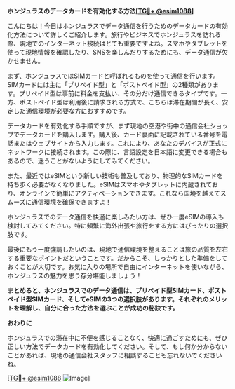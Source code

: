 **ホンジュラスのデータカードを有効化する方法[[TG💪+ @esim1088](https://t.me/s/esim1088)]**

こんにちは！今日はホンジュラスでデータ通信を行うためのデータカードの有効化方法について詳しくご紹介します。旅行やビジネスでホンジュラスを訪れる際、現地でのインターネット接続はとても重要ですよね。スマホやタブレットを使って現地情報を確認したり、SNSを楽しんだりするためにも、データ通信が欠かせません。

まず、ホンジュラスではSIMカードと呼ばれるものを使って通信を行います。SIMカードには主に「プリペイド型」と「ポストペイド型」の2種類があります。プリペイド型は事前に料金を支払い、その分だけ通信できるタイプです。一方、ポストペイド型は利用後に請求される方式で、こちらは滞在期間が長く、安定した通信環境が必要な方におすすめです。

データカードを有効化する手順ですが、まず現地の空港や街中の通信会社ショップでデータカードを購入します。購入後、カード裏面に記載されている番号を電話またはウェブサイトから入力します。これにより、あなたのデバイスが正式にネットワークに接続されます。この際に、言語設定を日本語に変更できる場合もあるので、迷うことがないようにしてみてください。

また、最近ではeSIMという新しい技術も普及しており、物理的なSIMカードを持ち歩く必要がなくなりました。eSIMはスマホやタブレットに内蔵されており、オンラインで簡単にアクティベーションできます。これなら国境を越えてスムーズに通信環境を確保できますよ！

ホンジュラスでのデータ通信を快適に楽しみたい方は、ぜひ一度eSIMの導入も検討してみてください。特に頻繁に海外出張や旅行をする方にはぴったりの選択肢です。

最後にもう一度強調したいのは、現地で通信環境を整えることは旅の品質を左右する重要なポイントだということです。だからこそ、しっかりとした準備をしておくことが大切です。お気に入りの場所で自由にインターネットを使いながら、ホンジュラスの魅力を思う存分堪能しましょう！

**まとめると、ホンジュラスでのデータ通信は、プリペイド型SIMカード、ポストペイド型SIMカード、そしてeSIMの3つの選択肢があります。それぞれのメリットを理解し、自分に合った方法を選ぶことが成功の秘訣です。**

**おわりに**

ホンジュラスでの滞在中に不便を感じることなく、快適に過ごすためにも、ぜひ正しい方法でデータカードを有効化してください。そして、もし何か分からないことがあれば、現地の通信会社スタッフに相談することも忘れないでくださいね。

[[TG💪+ @esim1088](https://t.me/s/esim1088) ![Image](https://i.postimg.cc/Y0z9fWf4/image.png)]